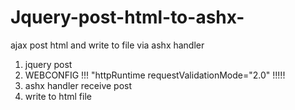 # Jquery-post-html-to-ashx-
ajax post html and write to file via ashx handler <br>

   

1) jquery post <br>
2) WEBCONFIG !!! "httpRuntime requestValidationMode="2.0"  !!!!!  <br>
3) ashx handler receive post <br>
4) write to html file 
